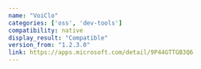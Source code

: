 ```yaml
---
name: "VoiClo"
categories: ['oss', 'dev-tools']
compatibility: native
display_result: "Compatible"
version_from: "1.2.3.0"
link: https://apps.microsoft.com/detail/9P44GTTGB3Q6
---
```

